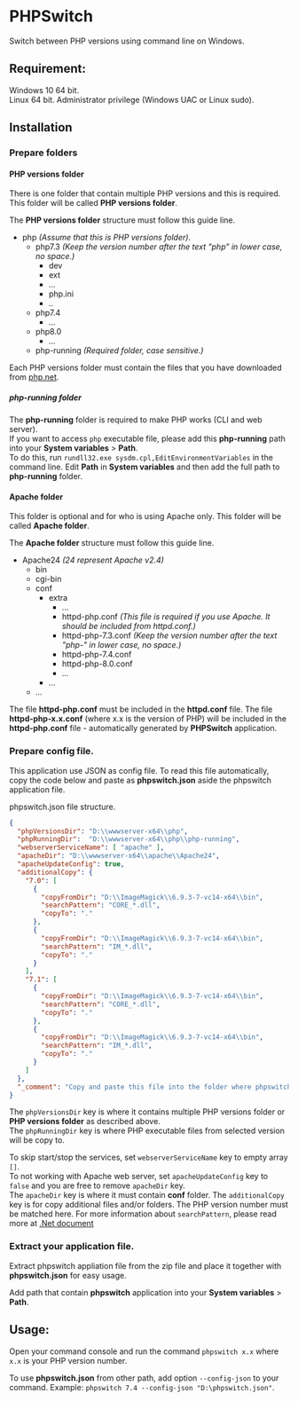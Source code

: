 ﻿# PHPSwitch

Switch between PHP versions using command line on Windows.

## Requirement:
Windows 10 64 bit.<br>
Linux 64 bit.
Administrator privilege (Windows UAC or Linux sudo).

## Installation

### Prepare folders
#### PHP versions folder
There is one folder that contain multiple PHP versions and this is required. This folder will be called **PHP versions folder**.

The **PHP versions folder** structure must follow this guide line.

* php *(Assume that this is PHP versions folder)*.
	* php7.3 *(Keep the version number after the text "php" in lower case, no space.)*
		* dev
		* ext
		* *...*
		* php.ini
		* *..*
     * php7.4
     	* *...*
     * php8.0
       * *...*
	 * php-running *(Required folder, case sensitive.)*

Each PHP versions folder must contain the files that you have downloaded from [php.net](https://php.net).

##### php-running folder
The **php-running** folder is required to make PHP works (CLI and web server).<br>
If you want to access `php` executable file, please add this **php-running** path into your **System variables** > **Path**.<br>
To do this, run `rundll32.exe sysdm.cpl,EditEnvironmentVariables` in the command line. Edit **Path** in **System variables** and then add the full path to **php-running** folder.

#### Apache folder
This folder is optional and for who is using Apache only. This folder will be called **Apache folder**.

The **Apache folder** structure must follow this guide line.

* Apache24 *(24 represent Apache v2.4)*
	* bin
	* cgi-bin
	* conf
		* extra
			* *...*
			* httpd-php.conf *(This file is required if you use Apache. It should be included from httpd.conf.)*
			* httpd-php-7.3.conf *(Keep the version number after the text "php-" in lower case, no space.)*
			* httpd-php-7.4.conf
			* httpd-php-8.0.conf
			* *...*
		* *...*
	* *...*

The file **httpd-php.conf** must be included in the **httpd.conf** file. The file **httpd-php-x.x.conf** (where x.x is the version of PHP) will be included in the **httpd-php.conf** file -  automatically generated by **PHPSwitch** application.

### Prepare config file.
This application use JSON as config file. To read this file automatically, copy the code below and paste as **phpswitch.json** aside the phpswitch application file.

phpswitch.json file structure.
```json
{
  "phpVersionsDir": "D:\\wwwserver-x64\\php",
  "phpRunningDir":  "D:\\wwwserver-x64\\php\\php-running",
  "webserverServiceName": [ "apache" ],
  "apacheDir": "D:\\wwwserver-x64\\apache\\Apache24",
  "apacheUpdateConfig": true,
  "additionalCopy": {
    "7.0": [
      {
        "copyFromDir": "D:\\ImageMagick\\6.9.3-7-vc14-x64\\bin",
        "searchPattern": "CORE_*.dll",
        "copyTo": "."
      },
      {
        "copyFromDir": "D:\\ImageMagick\\6.9.3-7-vc14-x64\\bin",
        "searchPattern": "IM_*.dll",
        "copyTo": "."
      }
    ],
    "7.1": [
      {
        "copyFromDir": "D:\\ImageMagick\\6.9.3-7-vc14-x64\\bin",
        "searchPattern": "CORE_*.dll",
        "copyTo": "."
      },
      {
        "copyFromDir": "D:\\ImageMagick\\6.9.3-7-vc14-x64\\bin",
        "searchPattern": "IM_*.dll",
        "copyTo": "."
      }
    ]
  },
  "_comment": "Copy and paste this file into the folder where phpswitch application is. Modify path above to your real path. Then run the `phpswitch` command."
}
```
The `phpVersionsDir` key is where it contains multiple PHP versions folder or **PHP versions folder** as described above.<br>
The `phpRunningDir` key is where PHP executable files from selected version will be copy to.

To skip start/stop the services, set `webserverServiceName` key to empty array `[]`.<br>
To not working with Apache web server, set `apacheUpdateConfig` key to `false` and you are free to remove `apacheDir` key.<br>
The `apacheDir` key is where it must contain **conf** folder.
The `additionalCopy` key is for copy additional files and/or folders. The PHP version number must be matched here. For more information about `searchPattern`, please read more at [.Net document](https://docs.microsoft.com/en-us/dotnet/api/system.io.directory.getdirectories?view=net-5.0#System_IO_Directory_GetDirectories_System_String_System_String_)

### Extract your application file.

Extract phpswitch appliation file from the zip file and place it together with **phpswitch.json** for easy usage.

Add path that contain **phpswitch** application into your **System variables** > **Path**.

## Usage:
Open your command console and run the command `phpswitch x.x` where `x.x` is your PHP version number.

To use **phpswitch.json** from other path, add option `--config-json` to your command. Example: `phpswitch 7.4 --config-json "D:\phpswitch.json"`.
